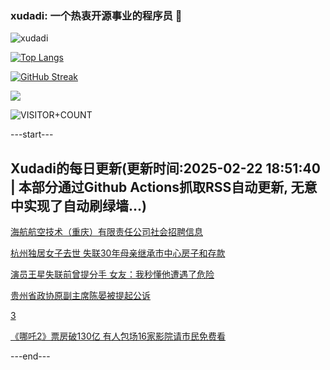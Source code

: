 ### xudadi: 一个热衷开源事业的程序员 👋

![xudadi](https://github-readme-stats-git-masterorgs-github-readme-stats-team.vercel.app/api?username=xudadi)

[![Top Langs](https://github-readme-stats.vercel.app/api/top-langs/?username=xudadi)](https://github.com/anuraghazra/github-readme-stats)

[![GitHub Streak](https://streak-stats.demolab.com?user=xudadi&locale=zh_Hans)](https://git.io/streak-stats)

![](https://raw.githubusercontent.com/xudadi/xudadi/main/assets/github-contribution-grid-snake.svg)

![VISITOR+COUNT](https://komarev.com/ghpvc/?username=xudadi&label=VISITOR+COUNT)


---start---

## Xudadi的每日更新(更新时间:2025-02-22 18:51:40 | 本部分通过Github Actions抓取RSS自动更新, 无意中实现了自动刷绿墙...)

[海航航空技术（重庆）有限责任公司社会招聘信息](https://www.gongkaoleida.com/article/2297149)

[杭州独居女子去世 失联30年母亲继承市中心房子和存款](https://m.163.com/news/article/JP09IL6H051492LM.html)

[演员王星失联前曾提分手 女友：我秒懂他遭遇了危险](https://m.163.com/news/article/JP0C13290514R9OJ.html)

[贵州省政协原副主席陈晏被提起公诉](https://m.163.com/news/article/JP0AI1QV000189PS.html)

[3](https://m.163.com/touch/news/sub/domestic)

[《哪吒2》票房破130亿 有人包场16家影院请市民免费看](https://m.163.com/news/article/JOV6EESD0512B07B.html)

---end---
